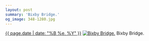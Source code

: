 ```yaml
---
layout: post
summary: 'Bixby Bridge.'
og_image: 348-1280.jpg
---
```


<p>
  <time><a href="/348">{{ page.date | date: "%B %e, %Y" }}</a></time>
  <a href="/348"><img src="{{ site.assets_url }}/348-640.jpg" srcset="{{ site.assets_url }}/348-1280.jpg 1280w, {{ site.assets_url }}/348-960.jpg 960w, {{ site.assets_url }}/348-640.jpg 640w, {{ site.assets_url }}/348-320.jpg 320w" sizes="(min-width: 700px) 50vw, calc(100vw - 2rem)" alt="Bixby Bridge." /></a>
  <span>Bixby Bridge.</span>
</p>
